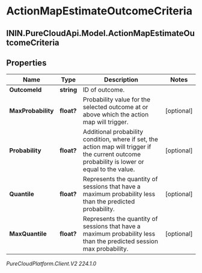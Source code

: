 # ActionMapEstimateOutcomeCriteria

## ININ.PureCloudApi.Model.ActionMapEstimateOutcomeCriteria

## Properties

|Name | Type | Description | Notes|
|------------ | ------------- | ------------- | -------------|
| **OutcomeId** | **string** | ID of outcome. | |
| **MaxProbability** | **float?** | Probability value for the selected outcome at or above which the action map will trigger. | [optional] |
| **Probability** | **float?** | Additional probability condition, where if set, the action map will trigger if the current outcome probability is lower or equal to the value. | [optional] |
| **Quantile** | **float?** | Represents the quantity of sessions that have a maximum probability less than the predicted probability. | [optional] |
| **MaxQuantile** | **float?** | Represents the quantity of sessions that have a maximum probability less than the predicted session max probability. | [optional] |



_PureCloudPlatform.Client.V2 224.1.0_
